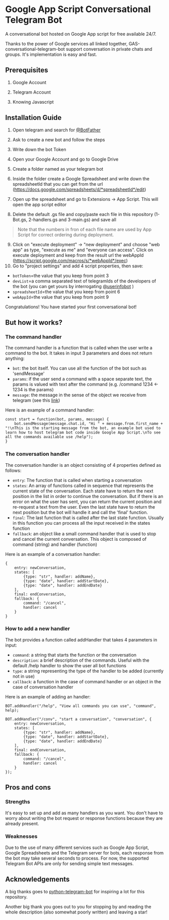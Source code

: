 
# Google App Script Conversational Telegram Bot

  

A conversational bot hosted on Google App script for free available 24/7.

  

Thanks to the power of Google services all linked together, GAS-conversational-telegram-bot support conversation in private chats and groups. It's implementation is easy and fast.

  

## Prerequisites

1. Google Account

2. Telegram Account

3. Knowing Javascript

  

## Installation Guide

1. Open telegram and search for [@BotFather](https://t.me/BotFather)

2. Ask to create a new bot and follow the steps

3. Write down the bot Token

4. Open your Google Account and go to Google Drive

5. Create a folder named as your telegram bot

6. Inside the folder create a Google Spreadsheet and write down the spreadsheetId that you can get from the url (https://docs.google.com/spreadsheets/d/*spreadsheetId*/edit)

7. Open up the spreadsheet and go to Extensions -> App Script. This will open the app script editor

8. Delete the default .gs file and copy/paste each file in this repository (1-Bot.gs, 2-handlers.gs and 3-main.gs) and save all
> Note that the numbers in fron of each file name are used by App Script for correct ordering during deployment.
9. Click on "execute deployment" -> "new deployment" and choose "web app" as type, "execute as me" and "everyone can access". Click on execute deployment and keep from the result url the webAppId (https://script.google.com/macros/s/*webAppId*/exec) 
10.  Go to "project settings" and add 4 script properties, then save:
  * `botToken`=the value that you keep from point 3
  * `devList`=a comma separated text of telegramIds of the developers of the bot (you can get yours by interrogating [@userinfobot](https://t.me/userinfobot) )
  * `spreadsheetId`=the value that you keep from point 6
  * `webAppId`=the value that you keep from point 9

Congratulations! You have started your first conversational bot!

## But how it works?
### The command handler
The command handler is a function that is called when the user write a command to the bot. It takes in input 3 parameters and does not return anything:
  * `bot`: the bot itself. You can use all the function of the bot such as 'sendMessage'
  * `params`: if the user send a command with a space separate text, the params is valued with text after the command (e.g. /command 1234 <- 1234 is the params)
  * `message`: the message in the sense of the object we receive from telegram (see this [link](https://core.telegram.org/bots/api#message))

Here is an example of a command handler:
```
const start = function(bot, params, message) {
	bot.sendMessage(message.chat.id, "Hi " + message.from.first_name + "!\nThis is the starting message from the bot, an example bot used to learn how to host telegram bot code inside Google App Script.\nTo see all the commands available use /help");
}
```

### The conversation handler
The conversation handler is an object consisting of 4 properties defined as follows:
  * `entry`: The function that is called when starting a conversation
  * `states`: An array of functions called in sequence that represents the current state of the conversation. Each state have to return the next position in the list in order to continue the conversation. But if there is an error on what the user has sent, you can return the current position and re-request a text from the user. Even the last state have to return the next position but the bot will handle it and call the 'final' function.
  * `final`: The last function that is called after the last state function. Usually in this function you can process all the input received in the states function
  * `fallback`: an object like a small command handler that is used to stop and cancel the current conversation. This object is composed of command (string) and handler (function)

Here is an example of a conversation handler:
```
{
	entry: newConversation,
	states: [
		{type: "str", handler: addName},
		{type: "date", handler: addStartDate},
		{type: "date", handler: addEndDate}
	],
	final: endConversation,
	fallback: {
		command: "/cancel",
		handler: cancel
	}
}
```

### How to add a new handler
The bot provides a function called addHandler that takes 4 parameters in input:
  * `command`: a string that starts the function or the conversation
  * `description`: a brief description of the commands. Useful with the default /help handler to show the user all bot functions
  * `type`: a string representing the type of the handler to be added (currently not in use)
  * `callback`: a function in the case of command handler or an object in the case of conversation handler

Here is an example of adding an handler:
```
BOT.addHandler("/help", "View all commands you can use", "command", help);

BOT.addHandler("/conv", "start a conversation", "conversation", {
	entry: newConversation,
	states: [
		{type: "str", handler: addName},
		{type: "date", handler: addStartDate},
		{type: "date", handler: addEndDate}
	],
	final: endConversation,
	fallback: {
		command: "/cancel",
		handler: cancel
	}
});
```

## Pros and cons
### Strengths
It's easy to set up and add as many handlers as you want. You don't have to worry about writing the bot request or response functions because they are already present.
### Weaknesses
Due to the use of many different services such as Google App Script, Google Spreadsheets and the Telegram server for bots, each response from the bot may take several seconds to process.
For now, the supported Telegram Bot APIs are only for sending simple text messages.

## Acknowledgements
A big thanks goes to [python-telegram-bot](https://github.com/python-telegram-bot/python-telegram-bot) for inspiring a lot for this repository.

Another big thank you goes out to you for stopping by and reading the whole description (also somewhat poorly written) and leaving a star!
